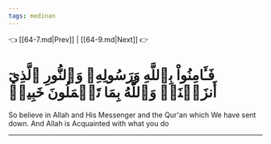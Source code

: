 ```yaml
---
tags: medinan
---
```


👈 [[64-7.md|Prev]] | [[64-9.md|Next]] 👉

# فَـَٔامِنُواْ بِٱللَّهِ وَرَسُولِهِۦ وَٱلنُّورِ ٱلَّذِيٓ أَنزَلۡنَاۚ وَٱللَّهُ بِمَا تَعۡمَلُونَ خَبِيرٞ

So believe in Allah and His Messenger and the Qur'an which We have sent down. And Allah is Acquainted with what you do

---

